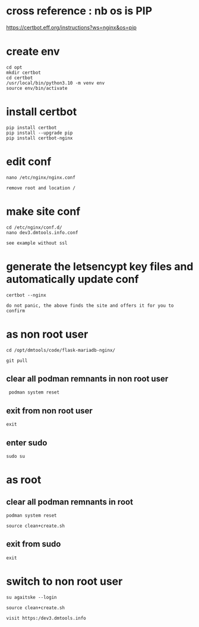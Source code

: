 # cross reference : nb os is PIP

https://certbot.eff.org/instructions?ws=nginx&os=pip

# create env

    cd opt
    mkdir certbot
    cd certbot
    /usr/local/bin/python3.10 -m venv env
    source env/bin/activate

# install certbot

    pip install certbot
    pip install --upgrade pip
    pip install certbot-nginx

# edit conf
    
    nano /etc/nginx/nginx.conf
    
    remove root and location /
    
# make site conf

    cd /etc/nginx/conf.d/
    nano dev3.dmtools.info.conf
    
    see example without ssl

# generate the letsencypt key files and automatically update conf

    certbot --nginx
    
    do not panic, the above finds the site and offers it for you to confirm

# as non root user

    cd /opt/dmtools/code/flask-mariadb-nginx/

    git pull
    
## clear all podman remnants in non root user
    
     podman system reset

## exit from non root user

    exit

## enter sudo

    sudo su

# as root

## clear all podman remnants in root

    podman system reset

    source clean+create.sh
    
## exit from sudo

    exit

# switch to non root user

    su agaitske --login
    
    source clean+create.sh
    
    visit https:/dev3.dmtools.info
    
    
  
  

